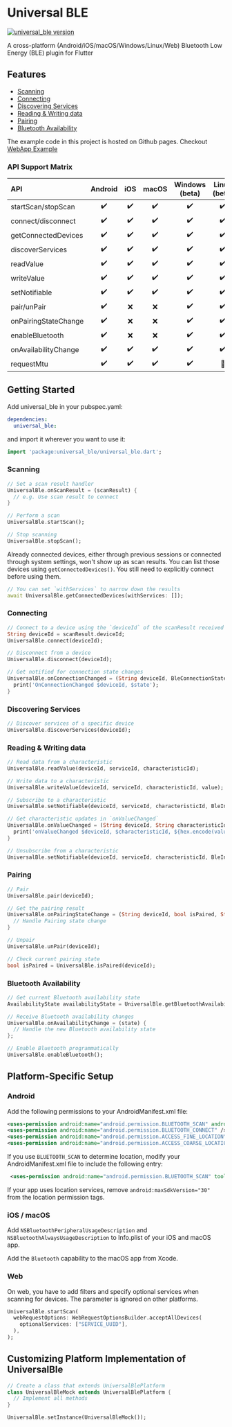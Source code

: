 # Universal BLE

[![universal_ble version](https://img.shields.io/pub/v/universal_ble?label=universal_ble)](https://pub.dev/packages/universal_ble)

A cross-platform (Android/iOS/macOS/Windows/Linux/Web) Bluetooth Low Energy (BLE) plugin for Flutter

## Features

- [Scanning](#scanning)
- [Connecting](#connecting)
- [Discovering Services](#discovering-services)
- [Reading & Writing data](#reading--writing-data)
- [Pairing](#pairing)
- [Bluetooth Availability](#bluetooth-availability)

The example code in this project is hosted on Github pages. Checkout [WebApp Example](https://navideck.github.io/universal_ble/)

### API Support Matrix

| API                  | Android | iOS | macOS | Windows (beta) | Linux (beta) | Web |
| :------------------- | :-----: | :-: | :---: | :------------: | :----------: | :-: |
| startScan/stopScan   |   ✔️    | ✔️  |  ✔️   |       ✔️       |      ✔️      | ✔️  |
| connect/disconnect   |   ✔️    | ✔️  |  ✔️   |       ✔️       |      ✔️      | ✔️  |
| getConnectedDevices  |   ✔️    | ✔️  |  ✔️   |       ✔️       |      ✔️      | ❌  |
| discoverServices     |   ✔️    | ✔️  |  ✔️   |       ✔️       |      ✔️      | ✔️  |
| readValue            |   ✔️    | ✔️  |  ✔️   |       ✔️       |      ✔️      | ✔️  |
| writeValue           |   ✔️    | ✔️  |  ✔️   |       ✔️       |      ✔️      | ✔️  |
| setNotifiable        |   ✔️    | ✔️  |  ✔️   |       ✔️       |      ✔️      | ✔️  |
| pair/unPair          |   ✔️    | ❌  |  ❌   |       ✔️       |      ✔️      | ❌  |
| onPairingStateChange |   ✔️    | ❌  |  ❌   |       ✔️       |      ✔️      | ❌  |
| enableBluetooth      |   ✔️    | ❌  |  ❌   |       ✔️       |      ✔️      | ❌  |
| onAvailabilityChange |   ✔️    | ✔️  |  ✔️   |       ✔️       |      ✔️      | ✔️  |
| requestMtu           |   ✔️    | ✔️  |  ✔️   |       ✔️       |      🚧      | ❌  |

## Getting Started

Add universal_ble in your pubspec.yaml:

```yaml
dependencies:
  universal_ble:
```

and import it wherever you want to use it:

```dart
import 'package:universal_ble/universal_ble.dart';
```

### Scanning

```dart
// Set a scan result handler
UniversalBle.onScanResult = (scanResult) {
  // e.g. Use scan result to connect
}

// Perform a scan
UniversalBle.startScan();

// Stop scanning
UniversalBle.stopScan();
```

Already connected devices, either through previous sessions or connected through system settings, won't show up as scan results.
You can list those devices using `getConnectedDevices()`. You still need to explicitly connect before using them.

```dart
// You can set `withServices` to narrow down the results
await UniversalBle.getConnectedDevices(withServices: []);
```

### Connecting

```dart
// Connect to a device using the `deviceId` of the scanResult received from `UniversalBle.onScanResult`
String deviceId = scanResult.deviceId;
UniversalBle.connect(deviceId);

// Disconnect from a device
UniversalBle.disconnect(deviceId);

// Get notified for connection state changes
UniversalBle.onConnectionChanged = (String deviceId, BleConnectionState state) {
  print('OnConnectionChanged $deviceId, $state');
}
```

### Discovering Services

```dart
// Discover services of a specific device
UniversalBle.discoverServices(deviceId);
```

### Reading & Writing data

```dart
// Read data from a characteristic
UniversalBle.readValue(deviceId, serviceId, characteristicId);

// Write data to a characteristic
UniversalBle.writeValue(deviceId, serviceId, characteristicId, value);

// Subscribe to a characteristic
UniversalBle.setNotifiable(deviceId, serviceId, characteristicId, BleInputProperty.notification);

// Get characteristic updates in `onValueChanged`
UniversalBle.onValueChanged = (String deviceId, String characteristicId, Uint8List value) {
  print('onValueChanged $deviceId, $characteristicId, ${hex.encode(value)}');
}

// Unsubscribe from a characteristic
UniversalBle.setNotifiable(deviceId, serviceId, characteristicId, BleInputProperty.disabled);
```

### Pairing

```dart
// Pair
UniversalBle.pair(deviceId);

// Get the pairing result
UniversalBle.onPairingStateChange = (String deviceId, bool isPaired, String? error) {
  // Handle Pairing state change
}

// Unpair
UniversalBle.unPair(deviceId);

// Check current pairing state
bool isPaired = UniversalBle.isPaired(deviceId);
```

### Bluetooth Availability

```dart
// Get current Bluetooth availability state
AvailabilityState availabilityState = UniversalBle.getBluetoothAvailabilityState(); // e.g. poweredOff or poweredOn,

// Receive Bluetooth availability changes
UniversalBle.onAvailabilityChange = (state) {
  // Handle the new Bluetooth availability state
};

// Enable Bluetooth programmatically
UniversalBle.enableBluetooth();
```

## Platform-Specific Setup

### Android

Add the following permissions to your AndroidManifest.xml file:

```xml
<uses-permission android:name="android.permission.BLUETOOTH_SCAN" android:usesPermissionFlags="neverForLocation" />
<uses-permission android:name="android.permission.BLUETOOTH_CONNECT" />
<uses-permission android:name="android.permission.ACCESS_FINE_LOCATION" android:maxSdkVersion="30" />
<uses-permission android:name="android.permission.ACCESS_COARSE_LOCATION" android:maxSdkVersion="30" />
```

If you use `BLUETOOTH_SCAN` to determine location, modify your AndroidManifest.xml file to include the following entry:

```xml
 <uses-permission android:name="android.permission.BLUETOOTH_SCAN" tools:remove="android:usesPermissionFlags" tools:targetApi="s" />
```

If your app uses location services, remove `android:maxSdkVersion="30"` from the location permission tags.

### iOS / macOS

Add `NSBluetoothPeripheralUsageDescription` and `NSBluetoothAlwaysUsageDescription` to Info.plist of your iOS and macOS app.

Add the `Bluetooth` capability to the macOS app from Xcode.

### Web

On web, you have to add filters and specify optional services when scanning for devices. The parameter is ignored on other platforms.

```dart
UniversalBle.startScan(
  webRequestOptions: WebRequestOptionsBuilder.acceptAllDevices(
    optionalServices: ["SERVICE_UUID"],
  ),
);
```

## Customizing Platform Implementation of UniversalBle

```dart
// Create a class that extends UniversalBlePlatform
class UniversalBleMock extends UniversalBlePlatform {
  // Implement all methods
}

UniversalBle.setInstance(UniversalBleMock());
```
